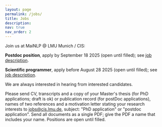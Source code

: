 ```yaml
---
layout: page
permalink: /jobs/
title: Jobs
description: 
nav: true
nav_order: 2
---
```


Join us at MaiNLP @ LMU Munich / CIS:

<!-- PhD opportunities through MCML/ELLIS.
- If you are interested in a PhD position at MaiNLP lab, we currently are open for applications through [MCML](https://www.portal.graduatecenter.lmu.de/ocgc/mcml).
- For ELLIS 2025 with MaiNLP as primary host, please also send your application to MCML.-->

<!--<b>HiWi Position on Multilingual Natural Language Inference</b>, apply before August 25 2025 (open until filled); see <a href="/assets/pdf/hiwi-ad-MultilingualNLI.pdf" target="_blank">job description</a>.-->
<b>Postdoc position</b>, apply by September 18 2025 (open until filled); see <a href="/assets/pdf/Postdoc-position-2026.pdf" target="_blank">job description</a>.

<b>Scientific programmer</b>, apply before August 28 2025 (open until filled); see <a href="/assets/pdf/Scientific programmer-MaiNLP.pdf" target="_blank">job description</a>.

<!--Currently we have no PhD/postdoc position openings. Inquiries are though always welcome, as the situation might change (for example, we do not have fixed yearly PhD intakes, but it is flexible depending on available funding). Therefore:-->
  
We are always interested in hearing from interested candidates. 

Please send CV, transcripts and a copy of your Master's thesis (for PhD applications; draft is ok) or publication record (for postDoc applications), names of two references and a motivation letter stating your research interests to jobs@cis.lmu.de, subject: "PhD application" or "postdoc application". Send all documents as a single PDF; give the PDF a name that includes your name. Positions are open until filled. 


